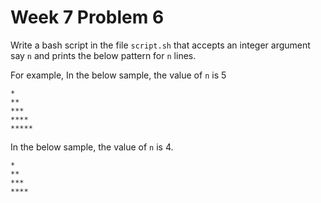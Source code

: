 # Week 7 Problem 6

Write a bash script in the file ` script.sh ` that accepts an integer argument say ` n ` and prints the below pattern for ` n ` lines.

For example,
In the below sample, the value of `n` is 5
```
*
**
***
****
*****
```

In the below sample, the value of `n` is 4.

```
*
**
***
****
```
